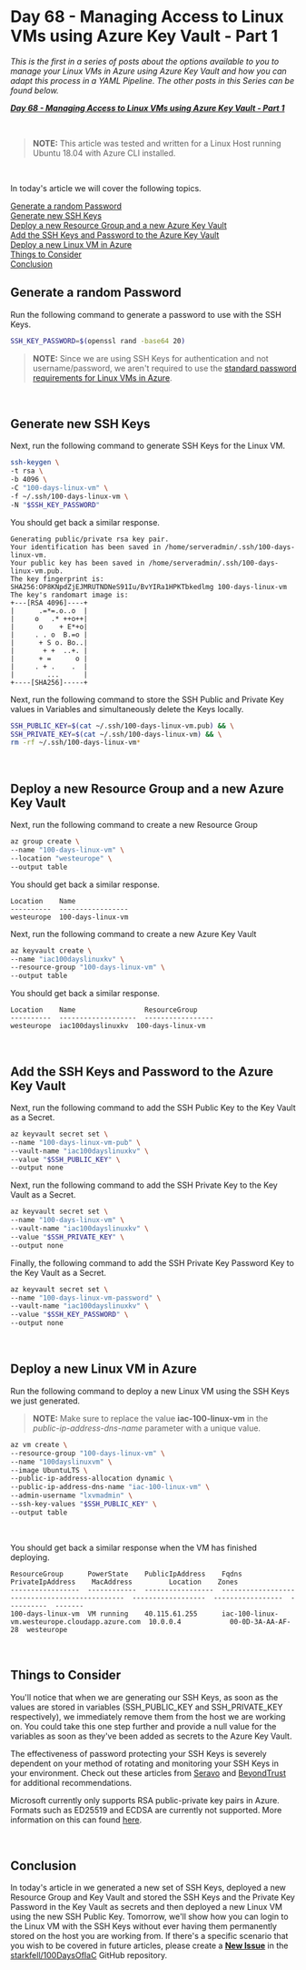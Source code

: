 # Day 68 - Managing Access to Linux VMs using Azure Key Vault - Part 1

*This is the first in a series of posts about the options available to you to manage your Linux VMs in Azure using Azure Key Vault and how you can adapt this process in a YAML Pipeline. The other posts in this Series can be found below.*

***[Day 68 - Managing Access to Linux VMs using Azure Key Vault - Part 1](./day.68.manage.access.to.linux.vms.using.key.vault.part.1.md)***</br>

</br>

> **NOTE:** This article was tested and written for a Linux Host running Ubuntu 18.04 with Azure CLI installed.

</br>

In today's article we will cover the following topics.

[Generate a random Password](#generate-a-random-password)</br>
[Generate new SSH Keys](#generate-new-ssh-keys)</br>
[Deploy a new Resource Group and a new Azure Key Vault](#deploy)</br>
[Add the SSH Keys and Password to the Azure Key Vault](#add-the-ssh-keys-and-password-to-the-azure-key-vault)</br>
[Deploy a new Linux VM in Azure](#deploy-a-new-linux-vm-in-azure)</br>
[Things to Consider](#things-to-consider)</br>
[Conclusion](#conclusion)</br>

## Generate a random Password

Run the following command to generate a password to use with the SSH Keys.

```bash
SSH_KEY_PASSWORD=$(openssl rand -base64 20)
```

> **NOTE:** Since we are using SSH Keys for authentication and not username/password, we aren't required to use the [standard password requirements for Linux VMs in Azure](https://docs.microsoft.com/en-us/azure/virtual-machines/linux/faq#what-are-the-password-requirements-when-creating-a-vm).

</br>

## Generate new SSH Keys

Next, run the following command to generate SSH Keys for the Linux VM.

```bash
ssh-keygen \
-t rsa \
-b 4096 \
-C "100-days-linux-vm" \
-f ~/.ssh/100-days-linux-vm \
-N "$SSH_KEY_PASSWORD"
```

You should get back a similar response.

```console
Generating public/private rsa key pair.
Your identification has been saved in /home/serveradmin/.ssh/100-days-linux-vm.
Your public key has been saved in /home/serveradmin/.ssh/100-days-linux-vm.pub.
The key fingerprint is:
SHA256:OP8KNpdZjEJMRUTNDNeS91Iu/BvYIRa1HPKTbkedlmg 100-days-linux-vm
The key's randomart image is:
+---[RSA 4096]----+
|      .=*=.o..o  |
|     o   .* ++o++|
|      o    + E*+o|
|     . . o  B.=o |
|      + S o. Bo..|
|       + +  ..+. |
|      + =      o |
|     . + .    .  |
|        ...      |
+----[SHA256]-----+
```

Next, run the following command to store the SSH Public and Private Key values in Variables and simultaneously delete the Keys locally.

```bash
SSH_PUBLIC_KEY=$(cat ~/.ssh/100-days-linux-vm.pub) && \
SSH_PRIVATE_KEY=$(cat ~/.ssh/100-days-linux-vm) && \
rm -rf ~/.ssh/100-days-linux-vm*
```

</br>

## Deploy a new Resource Group and a new Azure Key Vault

Next, run the following command to create a new Resource Group

```bash
az group create \
--name "100-days-linux-vm" \
--location "westeurope" \
--output table
```

You should get back a similar response.

```console
Location    Name
----------  -----------------
westeurope  100-days-linux-vm
```

Next, run the following command to create a new Azure Key Vault

```bash
az keyvault create \
--name "iac100dayslinuxkv" \
--resource-group "100-days-linux-vm" \
--output table
```

You should get back a similar response.

```console
Location    Name                 ResourceGroup
----------  -------------------  -----------------
westeurope  iac100dayslinuxkv  100-days-linux-vm
```

</br>

## Add the SSH Keys and Password to the Azure Key Vault

Next, run the following command to add the SSH Public Key to the Key Vault as a Secret.

```bash
az keyvault secret set \
--name "100-days-linux-vm-pub" \
--vault-name "iac100dayslinuxkv" \
--value "$SSH_PUBLIC_KEY" \
--output none
```

Next, run the following command to add the SSH Private Key to the Key Vault as a Secret.

```bash
az keyvault secret set \
--name "100-days-linux-vm" \
--vault-name "iac100dayslinuxkv" \
--value "$SSH_PRIVATE_KEY" \
--output none
```

Finally, the following command to add the SSH Private Key Password Key to the Key Vault as a Secret.

```bash
az keyvault secret set \
--name "100-days-linux-vm-password" \
--vault-name "iac100dayslinuxkv" \
--value "$SSH_KEY_PASSWORD" \
--output none
```

</br>

## Deploy a new Linux VM in Azure

Run the following command to deploy a new Linux VM using the SSH Keys we just generated.

> **NOTE:** Make sure to replace the value **iac-100-linux-vm** in the *public-ip-address-dns-name* parameter with a unique value.

```bash
az vm create \
--resource-group "100-days-linux-vm" \
--name "100dayslinuxvm" \
--image UbuntuLTS \
--public-ip-address-allocation dynamic \
--public-ip-address-dns-name "iac-100-linux-vm" \
--admin-username "lxvmadmin" \
--ssh-key-values "$SSH_PUBLIC_KEY" \
--output table
```

</br>

You should get back a similar response when the VM has finished deploying.

```console
ResourceGroup      PowerState    PublicIpAddress    Fqdns                                           PrivateIpAddress    MacAddress         Location    Zones
-----------------  ------------  -----------------  ----------------------------------------------  ------------------  -----------------  ----------  -------
100-days-linux-vm  VM running    40.115.61.255      iac-100-linux-vm.westeurope.cloudapp.azure.com  10.0.0.4            00-0D-3A-AA-AF-28  westeurope
```

</br>

## Things to Consider

You'll notice that when we are generating our SSH Keys, as soon as the values are stored in variables (SSH_PUBLIC_KEY and SSH_PRIVATE_KEY respectively), we immediately remove them from the host we are working on. You could take this one step further and provide a null value for the variables as soon as they've been added as secrets to the Azure Key Vault.

The effectiveness of password protecting your SSH Keys is severely dependent on your method of rotating and monitoring your SSH Keys in your environment. Check out these articles from [Seravo](https://seravo.fi/2019/how-to-create-good-ssh-keys) and [BeyondTrust](beyondtrust.com/blog/entry/ssh-key-management-overview-6-best-practices) for additional recommendations.

Microsoft currently only supports RSA public-private key pairs in Azure. Formats such as ED25519 and ECDSA are currently not supported. More information on this can found [here](https://docs.microsoft.com/en-us/azure/virtual-machines/linux/mac-create-ssh-keys).

</br>

## Conclusion

In today's article in we generated a new set of SSH Keys, deployed a new Resource Group and Key Vault and stored the SSH Keys and the Private Key Password in the Key Vault as secrets and then deployed a new Linux VM using the new SSH Public Key. Tomorrow, we'll show how you can login to the Linux VM with the SSH Keys without ever having them permanently stored on the host you are working from. If there's a specific scenario that you wish to be covered in future articles, please create a **[New Issue](https://github.com/starkfell/100DaysOfIaC/issues)** in the [starkfell/100DaysOfIaC](https://github.com/starkfell/100DaysOfIaC/) GitHub repository.
